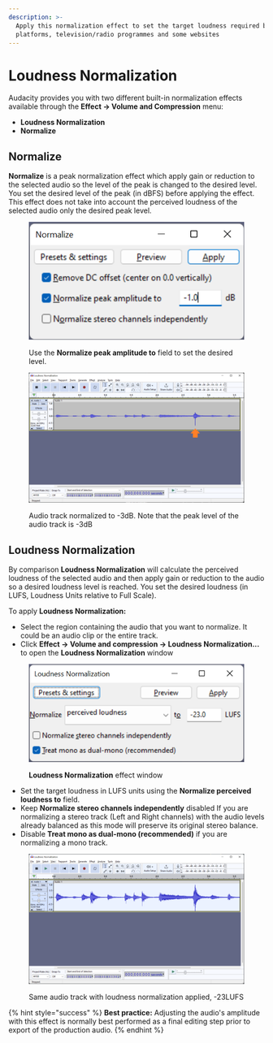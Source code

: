 ```yaml
---
description: >-
  Apply this normalization effect to set the target loudness required by podcast
  platforms, television/radio programmes and some websites
---
```


# Loudness Normalization

Audacity provides you with two different built-in normalization effects available through the **Effect -> Volume and Compression** menu:

* **Loudness Normalization**
* **Normalize**

## Normalize

**Normalize** is a peak normalization effect which apply gain or reduction to the selected audio so the level of the peak is changed to the desired level.  You set the desired level of the peak (in dBFS) before applying the effect. This effect does not take into account the perceived loudness of the selected audio only the desired peak level.

<figure><img src="../.gitbook/assets/normalize.png" alt=""><figcaption><p>Use the <strong>Normalize peak amplitude to</strong> field to set the desired level.</p></figcaption></figure>

<figure><img src="../.gitbook/assets/Peak Normalization -3dBFS.png" alt=""><figcaption><p>Audio track normalized to -3dB. Note that the peak level of the audio track is -3dB</p></figcaption></figure>

## Loudness Normalization

By comparison **Loudness Normalization** will calculate the perceived loudness of the selected audio and then apply gain or reduction to the audio so a desired loudness level is reached.  You set the desired loudness (in LUFS, Loudness Units relative to Full Scale).

To apply **Loudness Normalization:**

* Select the region containing the audio that you want to normalize. It could be an audio clip or the entire track.
* Click **Effect -> Volume and compression -> Loudness Normalization...** to open the **Loudness Normalization** window

<figure><img src="../.gitbook/assets/loudness normalization.png" alt=""><figcaption><p><strong>Loudness Normalization</strong> effect window</p></figcaption></figure>

* Set the target loudness in LUFS units using the **Normalize perceived loudness to** field.
* Keep **Normalize stereo channels independently** disabled If you are normalizing a stereo track (Left and Right channels) with the audio levels already balanced as this mode will preserve its original stereo balance.
* Disable **Treat mono as dual-mono (recommended)** if you are normalizing a mono track.

<figure><img src="../.gitbook/assets/Loudness Normalization -23LUFS.png" alt=""><figcaption><p>Same audio track with loudness normalization applied, -23LUFS</p></figcaption></figure>

{% hint style="success" %}
**Best practice:** Adjusting the audio's amplitude with this effect is normally best performed as a final editing step prior to export of the production audio.
{% endhint %}
